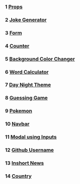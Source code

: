 ### 1 [Props](https://github.com/ruturajjadhav07/React-Projects/tree/main/props)
### 2 [Joke Generator](https://github.com/ruturajjadhav07/React-Projects/tree/main/jokegenerator)
### 3 [Form](https://github.com/ruturajjadhav07/React-Projects/tree/main/form)
### 4 [Counter](https://github.com/ruturajjadhav07/React-Projects/tree/main/counter)
### 5 [Background Color Changer](https://github.com/ruturajjadhav07/React-Projects/tree/main/backgroundColorChange)
### 6 [Word Calculator](https://github.com/ruturajjadhav07/React-Projects/tree/main/word%20calculator)
### 7 [Day Night Theme](https://github.com/ruturajjadhav07/React-Projects/tree/main/day%20night%20theme)
### 8 [Guessing Game](https://github.com/ruturajjadhav07/React-Projects/tree/main/guessing%20game)
### 9 [Pokemon](https://github.com/ruturajjadhav07/React-Projects/tree/main/pokemon)
### 10 [Navbar](https://github.com/ruturajjadhav07/React-Projects/blob/main/navbar)
### 11 [Modal using Inputs](https://github.com/ruturajjadhav07/React-Projects/tree/main/modal%20using%20inputs)
### 12 [Github Username](https://github.com/ruturajjadhav07/React-Projects/tree/main/github%20username)
### 13 [Inshort News](https://github.com/ruturajjadhav07/React-Projects/tree/main/inshort%20news)
### 14 [Country](https://github.com/ruturajjadhav07/React-Projects/tree/main/country)

